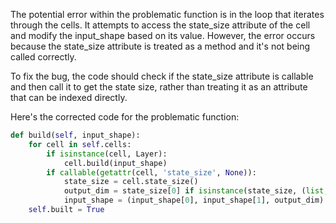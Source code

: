 The potential error within the problematic function is in the loop that iterates through the cells. It attempts to access the state_size attribute of the cell and modify the input_shape based on its value. However, the error occurs because the state_size attribute is treated as a method and it's not being called correctly.

To fix the bug, the code should check if the state_size attribute is callable and then call it to get the state size, rather than treating it as an attribute that can be indexed directly.

Here's the corrected code for the problematic function:

```python
def build(self, input_shape):
    for cell in self.cells:
        if isinstance(cell, Layer):
            cell.build(input_shape)
        if callable(getattr(cell, 'state_size', None)):
            state_size = cell.state_size()
            output_dim = state_size[0] if isinstance(state_size, (list, tuple)) else state_size
            input_shape = (input_shape[0], input_shape[1], output_dim)
    self.built = True
```
